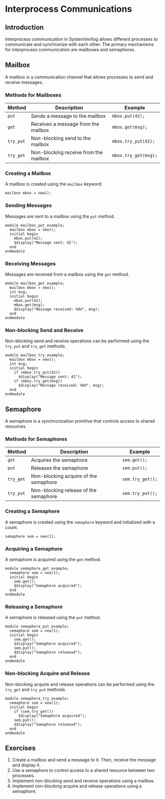 # Interprocess Communications

## Introduction
Interprocess communication in SystemVerilog allows different processes to communicate and synchronize with each other. The primary mechanisms for interprocess communication are mailboxes and semaphores.

## Mailbox
A mailbox is a communication channel that allows processes to send and receive messages.

### Methods for Mailboxes
| Method     | Description                              | Example                    |
|------------|------------------------------------------|----------------------------|
| `put`      | Sends a message to the mailbox           | `mbox.put(42);`            |
| `get`      | Receives a message from the mailbox      | `mbox.get(msg);`           |
| `try_put`  | Non-blocking send to the mailbox         | `mbox.try_put(42);`        |
| `try_get`  | Non-blocking receive from the mailbox    | `mbox.try_get(msg);`       |

### Creating a Mailbox
A mailbox is created using the `mailbox` keyword.

```SV
mailbox mbox = new();
```

### Sending Messages
Messages are sent to a mailbox using the `put` method.

```SV
module mailbox_put_example;
  mailbox mbox = new();
  initial begin
    mbox.put(42);
    $display("Message sent: 42");
  end
endmodule
```

### Receiving Messages
Messages are received from a mailbox using the `get` method.

```SV
module mailbox_get_example;
  mailbox mbox = new();
  int msg;
  initial begin
    mbox.put(42);
    mbox.get(msg);
    $display("Message received: %0d", msg);
  end
endmodule
```

### Non-blocking Send and Receive
Non-blocking send and receive operations can be performed using the `try_put` and `try_get` methods.

```SV
module mailbox_try_example;
  mailbox mbox = new();
  int msg;
  initial begin
    if (mbox.try_put(42))
      $display("Message sent: 42");
    if (mbox.try_get(msg))
      $display("Message received: %0d", msg);
  end
endmodule
```

## Semaphore
A semaphore is a synchronization primitive that controls access to shared resources.

### Methods for Semaphores
| Method     | Description                              | Example                    |
|------------|------------------------------------------|----------------------------|
| `get`      | Acquires the semaphore                   | `sem.get();`               |
| `put`      | Releases the semaphore                   | `sem.put();`               |
| `try_get`  | Non-blocking acquire of the semaphore    | `sem.try_get();`           |
| `try_put`  | Non-blocking release of the semaphore    | `sem.try_put();`           |

### Creating a Semaphore
A semaphore is created using the `semaphore` keyword and initialized with a count.

```SV
semaphore sem = new(1);
```

### Acquiring a Semaphore
A semaphore is acquired using the `get` method.

```SV
module semaphore_get_example;
  semaphore sem = new(1);
  initial begin
    sem.get();
    $display("Semaphore acquired");
  end
endmodule
```

### Releasing a Semaphore
A semaphore is released using the `put` method.

```SV
module semaphore_put_example;
  semaphore sem = new(1);
  initial begin
    sem.get();
    $display("Semaphore acquired");
    sem.put();
    $display("Semaphore released");
  end
endmodule
```

### Non-blocking Acquire and Release
Non-blocking acquire and release operations can be performed using the `try_get` and `try_put` methods.

```SV
module semaphore_try_example;
  semaphore sem = new(1);
  initial begin
    if (sem.try_get())
      $display("Semaphore acquired");
    sem.put();
    $display("Semaphore released");
  end
endmodule
```

## Exercises
1. Create a mailbox and send a message to it. Then, receive the message and display it.
2. Use a semaphore to control access to a shared resource between two processes.
3. Implement non-blocking send and receive operations using a mailbox.
4. Implement non-blocking acquire and release operations using a semaphore.

